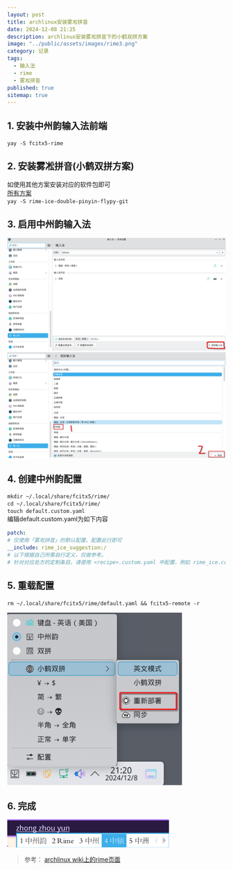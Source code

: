 ```yaml
---
layout: post
title: archlinux安装雾凇拼音
date: 2024-12-08 21:25
description: archlinux安装雾凇拼音下的小鹤双拼方案
image: "../public/assets/images/rime3.png"
category: 记录
tags:
  - 输入法
  - rime
  - 雾凇拼音
published: true
sitemap: true
---
```


## 1. 安装中州韵输入法前端

`yay -S fcitx5-rime`

## 2. 安装雾凇拼音(小鹤双拼方案)

如使用其他方案安装对应的软件包即可  
[所有方案](https://aur.archlinux.org/packages/rime-ice-git)  
`yay -S rime-ice-double-pinyin-flypy-git`

## 3. 启用中州韵输入法

![启用中州韵1](../public/assets/images/rime1.png)  
![启用中州韵2](../public/assets/images/rime2.png)

## 4. 创建中州韵配置

`mkdir ~/.local/share/fcitx5/rime/`  
`cd ~/.local/share/fcitx5/rime/`  
`touch default.custom.yaml`  
编辑default.custom.yaml为如下内容

```yaml
patch:
# 仅使用「雾凇拼音」的默认配置，配置此行即可
__include: rime_ice_suggestion:/
# 以下根据自己所需自行定义，仅做参考。
# 针对对应处方的定制条目，请使用 <recipe>.custom.yaml 中配置，例如 rime_ice.custom.yaml
```

## 5. 重载配置

`rm ~/.local/share/fcitx5/rime/default.yaml && fcitx5-remote -r`

![重新部署](../public/assets/images/rime3.png)

## 6. 完成

![完成](../public/assets/images/rime4.png)

> 参考： [archlinux wiki上的rime页面](https://wiki.archlinuxcn.org/wiki/Rime)
